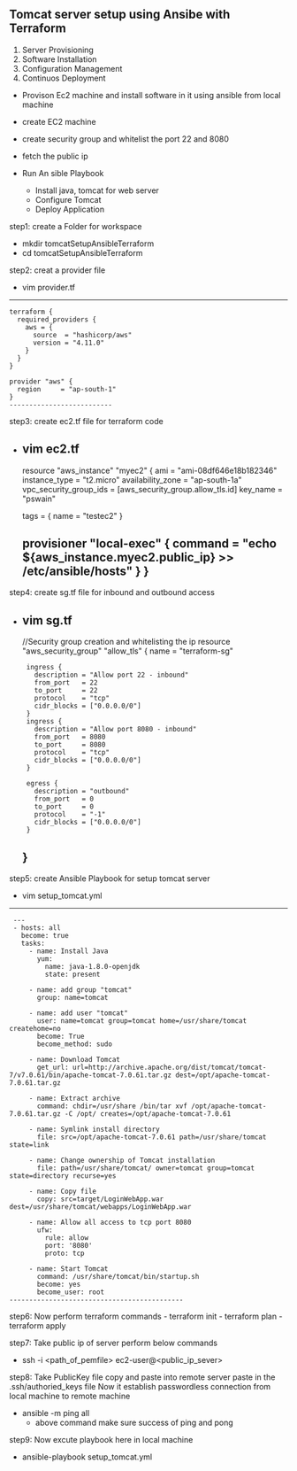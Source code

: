 Tomcat server setup using Ansibe with Terraform 
-----------------------------------------------------
 1. Server Provisioning 
 2. Software Installation
 3. Configuration Management 
 4. Continuos Deployment 

 - Provison Ec2 machine and install software in it using ansible from local machine 

 - create EC2 machine 
 - create security group and whitelist the port 22 and 8080
 - fetch the public ip 
 - Run An sible Playbook 
 	- Install java, tomcat for web server
 	- Configure Tomcat 
 	- Deploy Application 

 step1: create a Folder for workspace 
  - mkdir tomcatSetupAnsibleTerraform
  - cd tomcatSetupAnsibleTerraform

 step2: creat a provider file 
  - vim provider.tf
  ----------------------
	terraform {
	  required_providers {
	    aws = {
	      source  = "hashicorp/aws"
	      version = "4.11.0"
	    }
	  }
	}

	provider "aws" {
	  region     = "ap-south-1"
	}
	--------------------------

 step3: create ec2.tf file for terraform code 
  - vim ec2.tf
    -------------------------
	resource "aws_instance" "myec2" {
	  ami                    = "ami-08df646e18b182346"
	  instance_type          = "t2.micro"
	  availability_zone = "ap-south-1a"
	  vpc_security_group_ids = [aws_security_group.allow_tls.id]
	  key_name = "pswain"

	  tags = {
	    name = "testec2"
	  }

	  provisioner "local-exec" {
	    command = "echo ${aws_instance.myec2.public_ip} >> /etc/ansible/hosts"
	  }
	}
	-------------------------------

 step4: create sg.tf file for inbound and outbound access
   
   - vim sg.tf
	   ---------------------------------
		//Security group creation and whitelisting the ip
		resource "aws_security_group" "allow_tls" {
		  name = "terraform-sg"

		  ingress {
		    description = "Allow port 22 - inbound"
		    from_port   = 22
		    to_port     = 22
		    protocol    = "tcp"
		    cidr_blocks = ["0.0.0.0/0"]
		  }
		  ingress {
		    description = "Allow port 8080 - inbound"
		    from_port   = 8080
		    to_port     = 8080
		    protocol    = "tcp"
		    cidr_blocks = ["0.0.0.0/0"]
		  }

		  egress {
		    description = "outbound"
		    from_port   = 0
		    to_port     = 0
		    protocol    = "-1"
		    cidr_blocks = ["0.0.0.0/0"]
		  }
		}
		--------------------------------------------
 
 step5: create Ansible Playbook for setup tomcat server
   
   - vim setup_tomcat.yml
   -------------------------------------
	 ---
	 - hosts: all
	   become: true
	   tasks:
	     - name: Install Java
	       yum:
	         name: java-1.8.0-openjdk
	         state: present

	     - name: add group "tomcat"
	       group: name=tomcat

	     - name: add user "tomcat"
	       user: name=tomcat group=tomcat home=/usr/share/tomcat createhome=no
	       become: True
	       become_method: sudo

	     - name: Download Tomcat
	       get_url: url=http://archive.apache.org/dist/tomcat/tomcat-7/v7.0.61/bin/apache-tomcat-7.0.61.tar.gz dest=/opt/apache-tomcat-7.0.61.tar.gz

	     - name: Extract archive
	       command: chdir=/usr/share /bin/tar xvf /opt/apache-tomcat-7.0.61.tar.gz -C /opt/ creates=/opt/apache-tomcat-7.0.61

	     - name: Symlink install directory
	       file: src=/opt/apache-tomcat-7.0.61 path=/usr/share/tomcat state=link

	     - name: Change ownership of Tomcat installation
	       file: path=/usr/share/tomcat/ owner=tomcat group=tomcat state=directory recurse=yes

	     - name: Copy file
	       copy: src=target/LoginWebApp.war dest=/usr/share/tomcat/webapps/LoginWebApp.war

	     - name: Allow all access to tcp port 8080
	       ufw:
	         rule: allow
	         port: '8080'
	         proto: tcp

	     - name: Start Tomcat
	       command: /usr/share/tomcat/bin/startup.sh
	       become: yes
	       become_user: root
	--------------------------------------------

 step6: Now perform terraform commands 
 	- terraform init 
 	- terraform plan 
 	- terraform apply 

 step7: Take public ip of server perform below commands
  - ssh -i <path_of_pemfile> ec2-user@<public_ip_sever>
 
 step8: Take PublicKey file copy and paste into remote server paste in the .ssh/authoried_keys file Now it establish passwordless connection from local machine to remote machine  
  - ansible -m ping all
  	- above command make sure success of ping and pong 

 step9: Now excute playbook here in local machine 
  - ansible-playbook setup_tomcat.yml 





